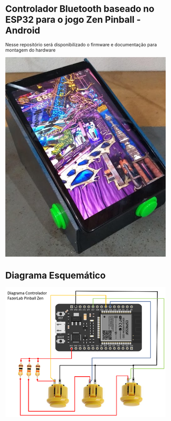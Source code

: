 # Controlador Bluetooth baseado no ESP32  para o jogo Zen Pinball - Android
Nesse repositório será disponibilizado o firmware e documentação para montagem do hardware

![acionador capa](docs/foto_montagem.png)

# Diagrama Esquemático
![acionador capa](docs/esquematico.png)


